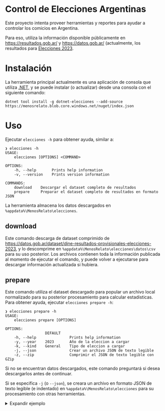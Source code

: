 # Control de Elecciones Argentinas

Este proyecto intenta proveer herramientas y reportes para ayudar a controlar 
los comicios en Argentina. 

Para eso, utiliza la información disponible públicamente en https://resultados.gob.ar/ y 
https://datos.gob.ar/ (actualmente, los resultados para [Elecciones 2023](https://datos.gob.ar/dataset/dine-resultados-provisionales-elecciones-2023).

# Instalación

La herramienta principal actualmente es una aplicación de consola que utiliza [.NET](https://get.dot.net), 
y se puede instalar (o actualizar) desde una consola con el siguiente comando:

```
dotnet tool install -g dotnet-elecciones --add-source https://menosrelato.blob.core.windows.net/nuget/index.json
```

# Uso

Ejecutar `elecciones -h` para obtener ayuda, similar a:

```
❯ elecciones -h
USAGE:
    elecciones [OPTIONS] <COMMAND>

OPTIONS:
    -h, --help       Prints help information
    -v, --version    Prints version information

COMMANDS:
    download    Descargar el dataset completo de resultados
    prepare     Preparar el dataset completo de resultados en formato JSON
```

La herramienta almacena los datos descargados en `%appdata%\MenosRelato\elecciones`.


## download

Este comando descarga de dataset comprimido de https://datos.gob.ar/dataset/dine-resultados-provisionales-elecciones-2023, y lo descomprime en `%appdata%\MenosRelato\elecciones\datos\csv` para su uso posterior. 
Los archivos contienen toda la información publicada al momento de ejecutar 
el comando, y puede volver a ejecutarse para descargar información actualizada 
si hubiera.

## prepare

Este comando utiliza el dataset descargado para popular un archivo local normalizado 
para su posterior procesamiento para calcular estadisticas. Para obtener ayuda, 
ejecutar `elecciones prepare -h`:

```
❯ elecciones prepare -h
USAGE:
    elecciones prepare [OPTIONS]

OPTIONS:
                  DEFAULT
    -h, --help               Prints help information
    -y, --year    2023       Año de la eleccion a cargar
    -k, --kind    General    Tipo de eleccion a cargar
    -j, --json               Crear un archivo JSON de texto legible
    -z, --zip                Comprimir el JSON de texto legible con GZip
```

Si no se encuentran datos descargados, este comando preguntará si desea descargarlos 
antes de continuar.

Si se especifica `-j` (o `--json`), se creara un archivo en formato JSON de texto 
legible (e indentado) en `%appdata%\MenosRelato\elecciones` para su procesamiento 
con otras herramientas. 

<details>
<summary>Expandir ejemplo</summary>

```json
{
  "Year": 2023,
  "Kind": 1,
  "Ballots": {
    "0": "POSITIVO",
    "1": "EN BLANCO",
    "2": "NULO",
    "3": "RECURRIDO",
    "4": "IMPUGNADO",
    "5": "COMANDO"
  },
  "Parties": [
    {
      "Id": 134,
      "Name": "UNION POR LA PATRIA"
    },
    {
      "Id": 132,
      "Name": "JUNTOS POR EL CAMBIO"
    },
    {
      "Id": 135,
      "Name": "LA LIBERTAD AVANZA"
    },
    {
      "Id": 136,
      "Name": "FRENTE DE IZQUIERDA Y DE TRABAJADORES - UNIDAD"
    },
    {
      "Id": 133,
      "Name": "HACEMOS POR NUESTRO PAIS"
    }
  ],
  "Positions": [
    {
      "Id": 1,
      "Name": "PRESIDENTE Y VICE"
    }
  ],
  "Districts": [
    {
      "Id": 1,
      "Name": "Ciudad Autónoma de Buenos Aires",
      "Provincials": [
        {
          "Sections": [
            {
              "Id": 1,
              "Name": "Comuna 01",
              "Circuits": [
                {
                  "Id": "00018",
                  "Name": "00018",
                  "Booths": [
                    {
                      "Id": 475,
                      "Electors": 349,
                      "Ballots": [
                        {
                          "Count": 95,
                          "Position": 1,
                          "Party": 134
                        },
                        {
                          "Count": 59,
                          "Position": 1,
                          "Party": 132
                        },
                        {
                          "Count": 57,
                          "Position": 1,
                          "Party": 135
                        },
                        {
                          "Count": 9,
                          "Position": 1,
                          "Party": 136
                        },
                        {
                          "Count": 4,
                          "Position": 1,
                          "Party": 133
                        },
                        {
                          "Kind": 1,
                          "Count": 4,
                          "Position": 1
                        }
                      ]
                    }
                  ]
                }
              ]
            }
          ]
        }
      ]
    }
  ]
}
```

</details>

